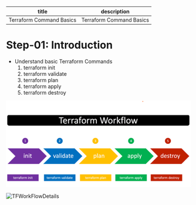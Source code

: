| title | description |
|-------|-------------|
| Terraform Command Basics | Terraform Command Basics |

# Step-01: Introduction

- Understand basic Terraform Commands
  1. terraform init
  2. terraform validate
  3. terraform plan
  4. terraform apply
  5. terraform destroy

![TerraFormWorkFlow](./terraform-manifests/Terrafrom-WorkFlow.png)

![TFWorkFlowDetails](./terraform-manifests/Tf-Workflow-Details.png)
